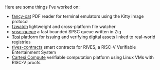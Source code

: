 Here are some things I've worked on:

- [fancy-cat](https://github.com/freref/fancy-cat) PDF reader for terminal emulators using the Kitty image protocol
- [fzwatch](https://github.com/freref/fzwatch) lightweight and cross-platform file watcher
- [spsc-queue](https://github.com/freref/spsc-queue.git) a fast bounded SPSC queue written in Zig
- [Tosi](https://github.com/tosichain/tosi) platform for issuing and verifying digital assets linked to real-world registries
- [rives-contracts](https://github.com/rives-io/rives-contracts/tree/devnet) smart contracts for RIVES, a RISC-V Verifiable Entertainment System
- [Cartesi Compute](https://github.com/cartesi/compute) verifiable computation platform using Linux VMs with RISC-V proofs
